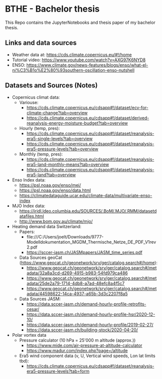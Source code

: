 # BTHE - Bachelor thesis
This Repo contains the JupyterNotebooks and thesis paper of my bachelor thesis.

## Links and data sources
- Weather data at: https://cds.climate.copernicus.eu/#!/home
- Tutorial video: https://www.youtube.com/watch?v=AXG97K6NYD8
- ENSO: https://www.climate.gov/news-features/blogs/enso/what-el-ni%C3%B1o%E2%80%93southern-oscillation-enso-nutshell

## Datasets and Sources (Notes)
- Copernicus climat data:
    - Variouse:
        - https://cds.climate.copernicus.eu/cdsapp#!/dataset/ecv-for-climate-change?tab=overview
        - https://cds.climate.copernicus.eu/cdsapp#!/dataset/derived-reanalysis-energy-moisture-budget?tab=overview
    - Hourly (temp, pres):
        - https://cds.climate.copernicus.eu/cdsapp#!/dataset/reanalysis-era5-single-levels?tab=overview
        - https://cds.climate.copernicus.eu/cdsapp#!/dataset/reanalysis-era5-pressure-levels?tab=overview
    - Monthly (temp, pres):
        - https://cds.climate.copernicus.eu/cdsapp#!/dataset/reanalysis-era5-land-monthly-means?tab=overview
        - https://cds.climate.copernicus.eu/cdsapp#!/dataset/reanalysis-era5-land?tab=overview
- Enso Index data:
    - https://psl.noaa.gov/enso/mei/
    - https://psl.noaa.gov/enso/data.html
    - https://climatedataguide.ucar.edu/climate-data/multivariate-enso-index
- MJO Index data:
    - https://iridl.ldeo.columbia.edu/SOURCES/.BoM/.MJO/.RMM/datasetdatafiles.html
    - http://www.bom.gov.au/climate/mjo/
- Heating demand data Switzerland:
    - Papers:
        - file:///C:/Users/joelt/Downloads/9777-Modelldokumentation_MGDM_Thermische_Netze_DE_PDF_V1rev2.pdf
        - https://sccer-jasm.ch/JASMpapers/JASM_time_series.pdf
    - Data Sources geoCat (https://www.geocat.ch/geonetwork/srv/ger/catalog.search#/home):
        - https://www.geocat.ch/geonetwork/srv/ger/catalog.search#/metadata/32a8a3cd-d269-4915-b983-54fd979ca486
        - https://www.geocat.ch/geonetwork/srv/ger/catalog.search#/metadata/25de2a79-1714-4db8-a7ad-48efc8a4f5c7
        - https://www.geocat.ch/geonetwork/srv/ger/catalog.search#/metadata/44598622-14ca-4937-a65b-3d3c2207f8a5
    - Data Sources JASM:
        - https://data.sccer-jasm.ch/demand-hourly-profile-retrofits-cesar/
        - https://data.sccer-jasm.ch/demand-hourly-profile-hsr/2020-12-10/
        - https://data.sccer-jasm.ch/demand-hourly-profile/2019-02-27/
        - https://data.sccer-jasm.ch/building-stock/2020-04-20/
- Polar vortex data
    - Pressure calculator (10 hPa = 25'000 m altitude (approx.))
        - https://www.mide.com/air-pressure-at-altitude-calculator
        - https://www.madur.com/index.php?page=/altitude
    - Era5 wind component data (v, U, Vertical wind speeds, Lon lat limits tbd):
        - https://cds.climate.copernicus.eu/cdsapp#!/dataset/reanalysis-era5-pressure-levels?tab=form


